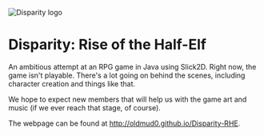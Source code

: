 ![Disparity logo](http://i.imgur.com/tXRo9E7.png)

Disparity: Rise of the Half-Elf
===============================

An ambitious attempt at an RPG game in Java using Slick2D. Right now, the game isn't playable. There's a lot going on behind the scenes, including character creation and things like that.

We hope to expect new members that will help us with the game art and music (if we ever reach that stage, of course).

The webpage can be found at http://oldmud0.github.io/Disparity-RHE.
